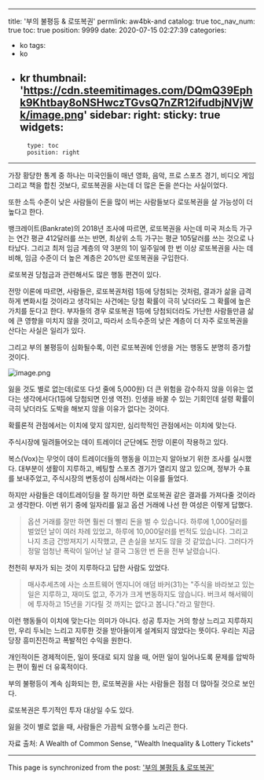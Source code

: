 
---
title: '부의 불평등 & 로또복권'
permlink: aw4bk-and
catalog: true
toc_nav_num: true
toc: true
position: 9999
date: 2020-07-15 02:27:39
categories:
- ko
tags:
- ko
- kr
thumbnail: 'https://cdn.steemitimages.com/DQmQ39Ephk9Khtbay8oNSHwczTGvsQ7nZR12ifudbjNVjWk/image.png'
sidebar:
    right:
        sticky: true
widgets:
    -
        type: toc
        position: right
---


가장 황당한 통계 중 하나는 미국인들이 매년 영화, 음악, 프로 스포츠 경기, 비디오 게임 그리고 책을 합친 것보다, 로또복권을 사는데 더 많은 돈을 쓴다는 사실이었다.​

또한 소득 수준이 낮은 사람들이 돈을 많이 버는 사람들보다 로또복권을 살 가능성이 더 높다고 한다.​

뱅크레이트(Bankrate)의 2018년 조사에 따르면, 로또복권을 사는데 미국 저소득 가구는 연간 평균 412달러를 쓰는 반면, 최상위 소득 가구는 평균 105달러를 쓰는 것으로 나타났다. 그리고 최저 임금 계층의 약 3분의 1이 일주일에 한 번 이상 로또복권을 사는 데 비해, 임금 수준이 더 높은 계층은 20%만 로또복권을 구입한다.​

로또복권 당첨금과 관련해서도 많은 행동 편견이 있다.​

전망 이론에 따르면, 사람들은, 로또복권처럼 1등에 당첨되는 것처럼, 결과가 삶을 급격하게 변화시킬 것이라고 생각되는 사건에는 당첨 확률이 극히 낮더라도 그 확률에 높은 가치를 둔다고 한다. 부자들의 경우 로또복권 1등에 당첨되더라도 가난한 사람들만큼 삶에 큰 영향을 미치지 않을 것이고, 따라서 소득수준의 낮은 계층이 더 자주 로또복권을 산다는 사실은 일리가 있다.​

그리고 부의 불평등이 심화될수록, 이런 로또복권에 인생을 거는 행동도 분명히 증가할 것이다.

![image.png](https://cdn.steemitimages.com/DQmQ39Ephk9Khtbay8oNSHwczTGvsQ7nZR12ifudbjNVjWk/image.png)

잃을 것도 별로 없는데(로또 다섯 줄에 5,000원) 더 큰 위험을 감수하지 않을 이유는 없다는 생각에서다(1등에 당첨되면 인생 역전). 인생을 바꿀 수 있는 기회인데 설령 확률이 극히 낮더라도 도박을 해보지 않을 이유가 없다는 것이다.​

확률론적 관점에서는 이치에 맞지 않지만, 심리학적인 관점에서는 이치에 맞는다.​

주식시장에 밀려들어오는 데이 트레이더 군단에도 전망 이론이 작용하고 있다.​

복스(Vox)는 무엇이 데이 트레이더들의 행동을 이끄는지 알아보기 위한 조사를 실시했다. 대부분이 생활이 지루하고, 베팅할 스포츠 경기가 열리지 않고 있으며, 정부가 수표를 보내주었고, 주식시장의 변동성이 심해서라는 이유를 들었다.​

하지만 사람들은 데이트레이딩을 잘 하기만 하면 로또복권 같은 결과를 가져다줄 것이라고 생각한다. 이번 위기 중에 일자리를 잃고 옵션 거래에 나선 한 여성은 이렇게 답했다.

>옵션 거래를 잘만 하면 훨씬 더 빨리 돈을 벌 수 있습니다. 하루에 1,000달러를 벌었던 날이 여러 차례 있었고, 하루에 10,000달러를 번적도 있습니다. 그리고 나지 조금 건방져지기 시작했고, 큰 손실을 보지도 않을 것 같았습니다. 그러다가 정말 엄청난 폭락이 일어난 날 결국 그동안 번 돈을 전부 날렸습니다.

천천히 부자가 되는 것이 지루하다고 답한 사람도 있었다.

>매사추세츠에 사는 소프트웨어 엔지니어 애덤 바커(31)는 "주식을 바라보고 있는 일은 지루하고, 재미도 없고, 주가가 크게 변동하지도 않습니다. 버크셔 해서웨이에 투자하고 15년을 기다릴 것 까지는 없다고 봅니다."라고 말한다.

이런 행동들이 이치에 맞는다는 의미가 아니다. 성공 투자는 거의 항상 느리고 지루하지만, 우리 두뇌는 느리고 지루한 것을 받아들이게 설계되지 않았다는 뜻이다. 우리는 지금 당장 흥미진진하고 폭발적인 수익을 원한다.​

개인적이든 경제적이든, 일이 뜻대로 되지 않을 때, 어떤 일이 일어나도록 문제를 압박하는 편이 훨씬 더 유혹적이다.​

부의 불평등이 계속 심화되는 한, 로또복권을 사는 사람들은 점점 더 많아질 것으로 보인다.​

로또복권은 투기적인 투자 대상일 수도 있다. ​

잃을 것이 별로 없을 때, 사람들은 가끔씩 요행수를 노리곤 한다.​

자료 출처: A Wealth of Common Sense, "Wealth Inequality & Lottery Tickets"

- - -

This page is synchronized from the post: ['부의 불평등 & 로또복권'](https://steemit.com/@pius.pius/aw4bk-and)
